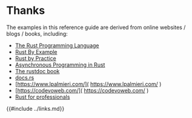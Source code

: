 # Thanks

The examples in this reference guide are derived from online websites / blogs / books, including:

- [The Rust Programming Language]( https://doc.rust-lang.org/book/title-page.html )
- [Rust By Example]( https://doc.rust-lang.org/rust-by-example/index.html )
- [Rust by Practice]( https://practice.rs/why-exercise.html )
- [Asynchronous Programming in Rust]( https://rust-lang.github.io/async-book/01_getting_started/01_chapter.html )
- [The rustdoc book]( https://doc.rust-lang.org/rustdoc/index.html )
- [docs.rs]( https://docs.rs/ )
- [https://www.lpalmieri.com/]( https://www.lpalmieri.com/ )
- [https://codevoweb.com/]( https://codevoweb.com/ )
- [Rust for professionals]( https://overexact.com/rust-for-professionals/ )

{{#include ../links.md}}
